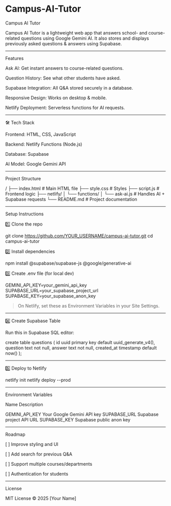 # Campus-AI-Tutor
 Campus AI Tutor

Campus AI Tutor is a lightweight web app that answers school- and course-related questions using Google Gemini AI.
It also stores and displays previously asked questions & answers using Supabase.


---

 Features

Ask AI: Get instant answers to course-related questions.

Question History: See what other students have asked.

Supabase Integration: All Q&A stored securely in a database.

Responsive Design: Works on desktop & mobile.

Netlify Deployment: Serverless functions for AI requests.



---

🛠️ Tech Stack

Frontend: HTML, CSS, JavaScript

Backend: Netlify Functions (Node.js)

Database: Supabase

AI Model: Google Gemini API



---

Project Structure

/
├── index.html        # Main HTML file
├── style.css         # Styles
├── script.js         # Frontend logic
├── netlify/
│   └── functions/
│       └── ask-ai.js # Handles AI + Supabase requests
└── README.md         # Project documentation


---

 Setup Instructions

1️⃣ Clone the repo

git clone https://github.com/YOUR_USERNAME/campus-ai-tutor.git
cd campus-ai-tutor

2️⃣ Install dependencies

npm install @supabase/supabase-js @google/generative-ai

3️⃣ Create .env file (for local dev)

GEMINI_API_KEY=your_gemini_api_key
SUPABASE_URL=your_supabase_project_url
SUPABASE_KEY=your_supabase_anon_key

> On Netlify, set these as Environment Variables in your Site Settings.




---

4️⃣ Create Supabase Table

Run this in Supabase SQL editor:

create table questions (
  id uuid primary key default uuid_generate_v4(),
  question text not null,
  answer text not null,
  created_at timestamp default now()
);


---

5️⃣ Deploy to Netlify

netlify init
netlify deploy --prod


---

Environment Variables

Name	Description

GEMINI_API_KEY	Your Google Gemini API key
SUPABASE_URL	Supabase project API URL
SUPABASE_KEY	Supabase public anon key



---

 Roadmap

[ ] Improve styling and UI

[ ] Add search for previous Q&A

[ ] Support multiple courses/departments

[ ] Authentication for students



---

License

MIT License © 2025 [Your Name]
